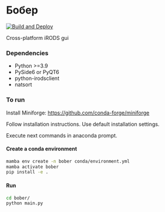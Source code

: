# Бобер
[![Build and Deploy](https://github.com/AurelienBesnier/bober/actions/workflows/python-app.yml/badge.svg)](https://github.com/AurelienBesnier/bober/actions/workflows/python-app.yml)

Cross-platform iRODS gui

### Dependencies
* Python >=3.9
* PySide6 or PyQT6
* python-irodsclient
* natsort

### To run

Install Miniforge: https://github.com/conda-forge/miniforge

Follow installation instructions. Use default installation settings.

Execute next commands in anaconda prompt.

#### Create a conda environment

```bash
mamba env create -n bober conda/environment.yml
mamba activate bober
pip install -e .
```

#### Run
```bash
cd bober/
python main.py
```
